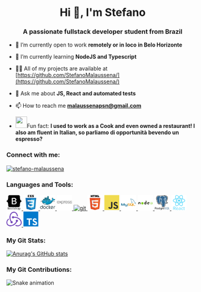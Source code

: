 

<h1 align="center">Hi 👋, I'm Stefano</h1>
<h3 align="center">A passionate fullstack developer student from Brazil</h3>

- 🔭 I’m currently open to work **remotely or in loco in Belo Horizonte**

- 🌱 I’m currently learning **NodeJS and Typescript**

- 👨‍💻 All of my projects are available at [https://github.com/StefanoMalaussena/](https://github.com/StefanoMalaussena/)

- 💬 Ask me about **JS, React and automated tests**

- 📫 How to reach me **malaussenapsn@gmail.com**

- <img src="https://github.com/StefanoMalaussena/StefanoMalaussena/assets/112636325/f078b897-7d13-482e-aa69-0b9b648e87eb" width="30" height="30">Fun fact: **I used to work as a Cook and even owned a restaurant! I also am fluent in Italian, so parliamo di opportunità bevendo un espresso?** 

<h3 align="left">Connect with me:</h3>
<p align="left">
<a href="https://linkedin.com/in/stefano-malaussena" target="blank"><img align="center" src="https://raw.githubusercontent.com/rahuldkjain/github-profile-readme-generator/master/src/images/icons/Social/linked-in-alt.svg" alt="stefano-malaussena" height="30" width="40" /></a>
</p>


<h3 align="left">Languages and Tools:</h3>
<p align="left"> <a href="https://getbootstrap.com" target="_blank" rel="noreferrer"> <img src="https://raw.githubusercontent.com/devicons/devicon/master/icons/bootstrap/bootstrap-plain-wordmark.svg" alt="bootstrap" width="40" height="40"/> </a> <a href="https://www.w3schools.com/css/" target="_blank" rel="noreferrer"> <img src="https://raw.githubusercontent.com/devicons/devicon/master/icons/css3/css3-original-wordmark.svg" alt="css3" width="40" height="40"/> </a> <a href="https://www.docker.com/" target="_blank" rel="noreferrer"> <img src="https://raw.githubusercontent.com/devicons/devicon/master/icons/docker/docker-original-wordmark.svg" alt="docker" width="40" height="40"/> </a> <a href="https://expressjs.com" target="_blank" rel="noreferrer"> <img src="https://raw.githubusercontent.com/devicons/devicon/master/icons/express/express-original-wordmark.svg" alt="express" width="40" height="40"/> </a> <a href="https://git-scm.com/" target="_blank" rel="noreferrer"> <img src="https://www.vectorlogo.zone/logos/git-scm/git-scm-icon.svg" alt="git" width="40" height="40"/> </a> <a href="https://www.w3.org/html/" target="_blank" rel="noreferrer"> <img src="https://raw.githubusercontent.com/devicons/devicon/master/icons/html5/html5-original-wordmark.svg" alt="html5" width="40" height="40"/> </a> <a href="https://developer.mozilla.org/en-US/docs/Web/JavaScript" target="_blank" rel="noreferrer"> <img src="https://raw.githubusercontent.com/devicons/devicon/master/icons/javascript/javascript-original.svg" alt="javascript" width="40" height="40"/> </a> <a href="https://www.mysql.com/" target="_blank" rel="noreferrer"> <img src="https://raw.githubusercontent.com/devicons/devicon/master/icons/mysql/mysql-original-wordmark.svg" alt="mysql" width="40" height="40"/> </a> <a href="https://nodejs.org" target="_blank" rel="noreferrer"> <img src="https://raw.githubusercontent.com/devicons/devicon/master/icons/nodejs/nodejs-original-wordmark.svg" alt="nodejs" width="40" height="40"/> </a> <a href="https://www.postgresql.org" target="_blank" rel="noreferrer"> <img src="https://raw.githubusercontent.com/devicons/devicon/master/icons/postgresql/postgresql-original-wordmark.svg" alt="postgresql" width="40" height="40"/> </a> <a href="https://reactjs.org/" target="_blank" rel="noreferrer"> <img src="https://raw.githubusercontent.com/devicons/devicon/master/icons/react/react-original-wordmark.svg" alt="react" width="40" height="40"/> </a> <a href="https://redux.js.org" target="_blank" rel="noreferrer"> <img src="https://raw.githubusercontent.com/devicons/devicon/master/icons/redux/redux-original.svg" alt="redux" width="40" height="40"/> </a> <a href="https://www.typescriptlang.org/" target="_blank" rel="noreferrer"> <img src="https://raw.githubusercontent.com/devicons/devicon/master/icons/typescript/typescript-original.svg" alt="typescript" width="40" height="40"/> </a> </p>

<h3 align="left">My Git Stats:</h3>

[![Anurag's GitHub stats](https://github-readme-stats.vercel.app/api?username=StefanoMalaussena&show_icons=true&theme=dark)](https://github.com/StefanoMalaussena/github-readme-stats)

<h3 align="left">My Git Contributions:</h3>

  ![Snake animation](https://github.com/devemdobro/devemdobro/blob/output/github-contribution-grid-snake.svg)

</div>

